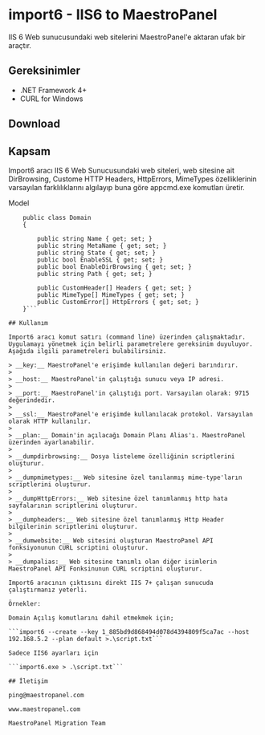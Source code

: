 # import6 - IIS6 to MaestroPanel
IIS 6 Web sunucusundaki web sitelerini MaestroPanel'e aktaran ufak bir araçtır.

## Gereksinimler

* .NET Framework 4+
* CURL for Windows

## Download


## Kapsam

Import6 aracı IIS 6 Web Sunucusundaki web siteleri, web sitesine ait DirBrowsing, Custome HTTP Headers, HttpErrors, MimeTypes özelliklerinin varsayılan farklılıklarını algılayıp buna göre appcmd.exe komutları üretir.

Model

```charp
    public class Domain
    {

        public string Name { get; set; }
        public string MetaName { get; set; }
        public string State { get; set; }
        public bool EnableSSL { get; set; }
        public bool EnableDirBrowsing { get; set; }
        public string Path { get; set; }

        public CustomHeader[] Headers { get; set; }
        public MimeType[] MimeTypes { get; set; }
        public CustomError[] HttpErrors { get; set; }                        
    }```

## Kullanım

Import6 aracı komut satırı (command line) üzerinden çalışmaktadır. Uygulamayı yönetmek için belirli parametrelere gereksinim duyuluyor. Aşağıda ilgili parametreleri bulabilirsiniz.

> __key:__ MaestroPanel'e erişimde kullanılan değeri barındırır.
>
> __host:__ MaestroPanel'in çalıştığı sunucu veya IP adresi.
>
> __port:__ MaestroPanel'in çalıştığı port. Varsayılan olarak: 9715 değerindedir.
>
> __ssl:__ MaestroPanel'e erişimde kullanılacak protokol. Varsayılan olarak HTTP kullanılır.
>
> __plan:__ Domain'in açılacağı Domain Planı Alias'ı. MaestroPanel üzerinden ayarlanabilir.
>
> __dumpdirbrowsing:__ Dosya listeleme özelliğinin scriptlerini oluşturur.
>
> __dumpmimetypes:__ Web sitesine özel tanılanmış mime-type'ların scriptlerini oluşturur.
>
> __dumpHttpErrors:__ Web sitesine özel tanımlanmış http hata sayfalarının scriptlerini oluşturur.
>
> __dumpheaders:__ Web sitesine özel tanımlanmış Http Header bilgilerinin scriptlerini oluşturur.
>
> __dumwebsite:__ Web sitesini oluşturan MaestroPanel API fonksiyonunun CURL scriptini oluşturur.
>
> __dumpalias:__ Web sitesine tanımlı olan diğer isimlerin MaestroPanel API Fonksinunun CURL scriptini oluşturur.       

Import6 aracının çıktısını direkt IIS 7+ çalışan sunucuda çalıştırmanız yeterli.

Örnekler:

Domain Açılış komutlarını dahil etmekmek için;

```import6 --create --key 1_885bd9d868494d078d4394809f5ca7ac --host 192.168.5.2 --plan default >.\script.txt```

Sadece IIS6 ayarları için

```import6.exe > .\script.txt```

## İletişim

ping@maestropanel.com

www.maestropanel.com

MaestroPanel Migration Team
